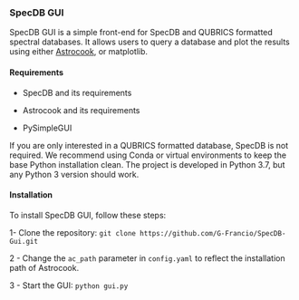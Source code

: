 ### SpecDB GUI

SpecDB GUI is a simple front-end for SpecDB and QUBRICS formatted spectral databases. It allows users to query a database and plot the results using either [Astrocook](https://das-oats.github.io/astrocook/), or matplotlib.

#### Requirements

- SpecDB and its requirements

- Astrocook and its requirements

- PySimpleGUI

If you are only interested in a QUBRICS formatted database, SpecDB is not required. We recommend using Conda or virtual environments to keep the base Python installation clean. The project is developed in Python 3.7, but any Python 3 version should work.

#### Installation

To install SpecDB GUI, follow these steps:

1- Clone the repository: `git clone https://github.com/G-Francio/SpecDB-Gui.git`

2 - Change the `ac_path` parameter in `config.yaml` to reflect the installation path of Astrocook.

3 - Start the GUI: `python gui.py`